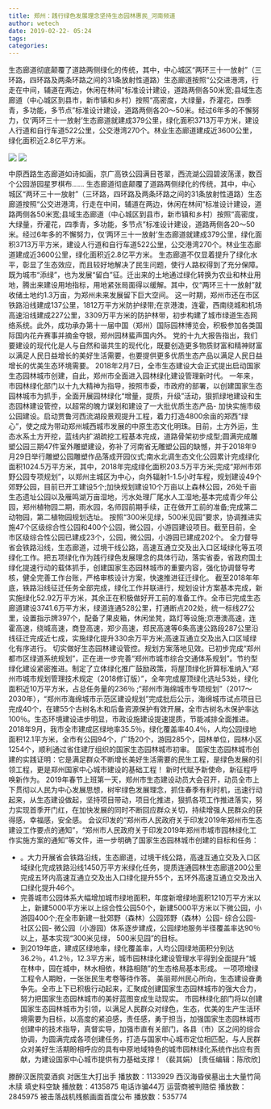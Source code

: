 ```yaml
---
title: 郑州：践行绿色发展理念坚持生态园林惠民_河南频道
author: wetech
date: 2019-02-22- 05:24
tags: 
categories: 
---
```

生态廊道彻底颠覆了道路两侧绿化的传统，其中，中心城区“两环三十一放射”（三环路，四环路及两条环路之间的31条放射性道路）生态廊道按照“公交进港湾，行走在中间，辅道在两边，休闲在林间”标准设计建设，道路两侧各50米宽;县域生态廊道（中心城区到县市，新市镇和乡村）按照“高密度，大绿量，乔灌花，四季青，多功能，多节点”标准设计建设，道路两侧各20〜50米。经过6年多的不懈努力，仅‘两环三十一放射’生态廊道就建成379公里，绿化面积3713万平方米，建设人行道和自行车道522公里，公交港湾270个。林业生态廊道建成近3600公里，绿化面积近2.8亿平方米。
<!-- more -->
                
<img align="center" border="0" src="http://p2.ifengimg.com/a/2019_08/42c9dcf49bb4766_size112_w400_h224.jpg" />
                
<img align="center" border="0" src="http://p2.ifengimg.com/a/2016/0810/204c433878d5cf9size1_w16_h16.png" />
            
中原西路生态廊道如诗如画，京广高铁公园满目苍翠，西流湖公园碧波荡漾，数百个公园游园星罗棋布......
生态廊道彻底颠覆了道路两侧绿化的传统，其中，中心城区“两环三十一放射”（三环路，四环路及两条环路之间的31条放射性道路）生态廊道按照“公交进港湾，行走在中间，辅道在两边，休闲在林间”标准设计建设，道路两侧各50米宽;县域生态廊道（中心城区到县市，新市镇和乡村）按照“高密度，大绿量，乔灌花，四季青，多功能，多节点”标准设计建设，道路两侧各20〜50米。经过6年多的不懈努力，仅‘两环三十一放射’生态廊道就建成379公里，绿化面积3713万平方米，建设人行道和自行车道522公里，公交港湾270个。林业生态廊道建成近3600公里，绿化面积近2.8亿平方米。
生态廊道不仅显着提升了绿化水平，彰显了生态效应，而且较好地解决了民生问题，使行人路权得到了充分保障。既为城市“添绿”，也为发展“留白”征。迁出来的土地通过绿化转换为农业和林业用地，腾出来建设用地指标，用地紧张局面得以缓解。其中，仅“两环三十一放射”就收储土地约1.3万亩，为郑州未来发展留下巨大空间。
这一时期，郑州市还在市区铁路沿线建成137公里，1812万平方米防护绿带;在京港澳，连霍，西南绕城和机场高速沿线建成227公里，3309万平方米的防护林带，初步构建了城市绿道生态网络系统。此外，成功承办第十一届中国（郑州）国际园林博览会，积极参加各类国际国内花卉赛事并摘金夺银，郑州园林蜚声国内外。
党的十九大报告指出，我们要建设的现代化是人与自然和谐共生的现代化，既要创造更多物质财富和精神财富以满足人民日益增长的美好生活需要，也要提供更多优质生态产品以满足人民日益增长的优美生态环境需要。
2018年2月7日，全市生态建设大会正式提出启动国家生态园林城市创建，自此，郑州市全面进入园林绿化建设管理新时代。
一年来，市园林绿化部门以十九大精神为指导，按照市委，市政府的部署，以创建国家生态园林城市为抓手，全面开展园林绿化“增量，提质，升级”活动，狠抓绿地建设和生态园林建设管控，以超常的魄力谋划和建设了一大批优质生态产品-
加快实施市级公园建设。启动贾鲁河西流湖段景观提升工程，着力打造4800余亩的郑西“绿心”，使之成为带动郑州城西城市发展的中原生态文化明珠。目前，土方外运，生态水系土方开挖，蓝线内扩湖疏挖工程基本完成，道路骨架初步成型;圆满完成雕塑公园三期47件室外雕塑建设，弥补了河南省无雕塑公园的缺憾，并于2018年9月29日举行雕塑公园雕塑作品落成开园仪式;南水北调生态文化公园累计完成绿化面积1024.5万平方米，其中，2018年完成绿化面积203.5万平方米;完成“郑州市郊野公园专项规划”，以郑州主城区为中心，向外辐射1-1.5小时车程，规划建设49个郊野公园，目前已开工建设5个;加快规划建设10个万亩以上森林公园，26处千亩生态遗址公园以及雁鸣湖万亩湿地，污水处理厂尾水人工湿地;基本完成青少年公园，郑州植物园二期，雨水园，名师园前期手续，正在做开工前的准备;完成第二动物园，第二植物园规划选址。
按照“300米见绿，500米见园”要求，协调推进实施47个区级综合性公园和400个公园，微公园，小游园建设项目。截至目前，全市区级综合性公园已建成23个，公园，微公园，小游园已建成202个。
全力督导省会铁路沿线，生态廊道，过境干线公路，高速互通立交及出入口区域绿化等五项绿化工作。把五项绿化作为践行绿色发展理念的具体行动，落实省委，省政府国土绿化提速行动的载体抓手，创建国家生态园林城市的重要内容，强化协调督导考核，健全完善工作台账，严格审核设计方案，快速推进征迁绿化。
截至2018年年底，铁路沿线征迁任务全部完成，绿化工作并联进行，规划设计方案基本完成，新实施绿化52.92万平方米，其余正在积极做好开工前的准备工作。全市已完成生态廊道建设3741.6万平方米，绿道连通528公里，打通断点202处，统一标线27公里，设置指示牌397个，配备了果皮箱，休闲坐凳，路灯等设施;京港澳高速，连霍高速，绕城高速，商登高速，郑少高速，郑民高速等6条高速公路段287公里沿线征迁完成近七成，实施绿化提升330余万平方米;高速互通立交及出入口区域绿化有序进行。
切实做好生态园林建设管控。规划方案落地见效。已初步完成“郑州都市区绿道系统规划”，正在进一步完善“郑州市城市综合交通体系规划”。节约型绿化建设紧密推进。制定了立体绿化推广鼓励政策，将屋顶绿化折算标准纳入“郑州市城市规划管理技术规定（2018修订版）”，全年完成屋顶绿化选址53处，绿化面积近10万平方米，占总任务量的236％ ;“郑州市海绵城市专项规划”（2017〜2030年），“郑州市海绵城市示范区建设规划”完成批后公示，海绵城市试点项目已完成40个，在建55个古树名木和后备资源保护有效开展，全市古树名木保护率达100％。生态环境建设进步明显，市政设施建设提速提质，节能减排全面推进。
2018年9月，我市全市建成区绿地率35.5％，绿化覆盖率40.4％，人均公园绿地面积12.1平方米，全市有公园94个，广场20个，游园285个，园林单位，园林小区1254个，顺利通过省住建厅组织的国家生态园林城市初审。
国家生态园林城市创建的实践证明：它是满足群众不断增长美好生活需要的民生工程，是绿色发展的引领工程，更是郑州国家中心城市建设的基础工程！
新时代赋予新使命，新征程呼唤新作为。
2019年春节上班第一天，郑州市生态建设动员大会召开，动员全市上下贯彻以人民为中心发展思想，树牢绿色发展理念，抓住春季有利时机，迅速行动起来，从生态建设做起，坚持项目带动，项目化推进，狠抓各项工作推进落实，努力实现首季开门红，在加快发展的同时不断回应群众关切，持续增强人民群众的获得感，幸福感，安全感。
会议印发的“郑州市人民政府关于印发2019年郑州市生态建设工作要点的通知”，“郑州市人民政府关于印发2019年郑州市城市园林绿化工作实施方案的通知”等文件，进一步明确了国家生态园林城市创建的目标和任务：
- 。大力开展省会铁路沿线，生态廊道，过境干线公路，高速互通立交及入口区域绿化完成铁路沿线1450万平方米绿化任务，提质连通园林生态廊道200公里完成五环内高速互通立交及出入口绿化提升55个，五环外高速互通立交及出入口绿化提升46个。
- 完善城市公园体系大幅增加城市绿地面积，年度新增绿地面积1210万平方米以上，新建5000平方米以上综合性公园50个，新建5000平方米以下微公园，小游园400个;在全市新建一批郊野（森林）公园郊野（森林）公园- 综合公园- 社区公园- 微公园（小游园）体系逐步建成，公园绿地服务半径覆盖率达90％以上，基本实现“300米见绿， 500米见园”的目标。
- 到2019年底，建成区绿地率，绿化覆盖率，人均公园绿地面积分别达36.2％，41.2％，12.3平方米，城市园林绿化建设管理水平得到全面提升“城在林中，园在城中，林水相依，林路相随”的生态格局基本形成。
一项项增绿工程令人期盼，一张张民生考卷等待作答。
美丽郑州民心所向，生态建设奋勇争先。全市上下已积极行动起来，汇聚成创建国家生态园林城市的强大合力，努力把国家生态园林城市的美好蓝图变成生动现实。
市园林绿化部门将以创建国家生态园林城市为引领，以满足人民群众对绿色，生态，优美的生产生活环境需要为目标，以高度的紧迫感，责任感，勇于担当，加强国家生态园林城市创建中的技术指导，真督实导，加强市直有关部门，各县（市）区之间的综合协调，为圆满完成各项创建任务，打造与国家中心城市定位相匹配，与人民群众对美好生活期盼相呼应的具有中原地域特色的城市园林绿化系统作出应有贡献，为建设国家中心城市提供有力基础支撑！（裴其娟）
[责任编辑：陈欣欣]
            
滕醉汉医院耍酒疯 对医生大打出手
播放数：1133929
西汉海昏侯墓出土大量竹简木牍 填史料空缺
播放数：4135875
电话诈骗44万 运营商被判赔偿
播放数：2845975
被击落战机残骸画面首度公布
播放数：535774
